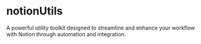 # notionUtils
A powerful utility toolkit designed to streamline and enhance your workflow with Notion through automation and integration.
